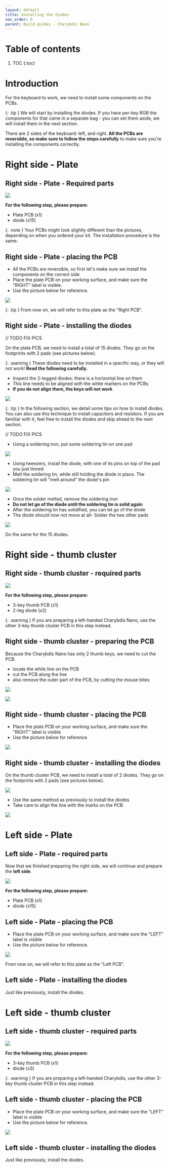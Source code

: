 ```yaml
---
layout: default
title: Installing the diodes
nav_order: 5
parent: Build guides - Charybdis Nano
---
```


# Table of contents

1. TOC
{:toc}


# Introduction

For the keyboard to work, we need to install some components on the PCBs.

{: .tip }
We will start by installing the diodes. If you have per-key RGB the components for that came in a separate bag - you can set them aside, we will install them in the next section.

There are 2 sides of the keyboard: left, and right. **All the PCBs are reversible, so make sure to follow the steps carefully** to make sure you're installing the components correctly.


# Right side - Plate
## Right side - Plate - Required parts

![](../assets/pics/guides/cnano/4.jpg)

**For the following step, please prepare:**

-   Plate PCB (x1)
-   diode (x15)

{: .note }
Your PCBs might look slightly different than the pictures, depending on when you ordered your kit. The installation procedure is the same.

## Right side - Plate - placing the PCB

-   All the PCBs are reversible, so first let's make sure we install the components on the correct side
-   Place the plate PCB on your working surface, and make sure the "RIGHT" label is visible.
-   Use the picture below for reference.

![](../assets/pics/guides/cnano/8.jpg)


{: .tip }
From now on, we will refer to this plate as the "Right PCB".

## Right side - Plate - installing the diodes

// TODO FIX PICS

On the plate PCB, we need to install a total of 15 diodes. They go on the footprints with 2 pads (see pictures below).

{: .warning }
These diodes need to be installed in a specific way, or they will not work! **Read the following carefully.**

-   Inspect the 2-legged diodes: there is a horizontal line on them
-   This line needs to be aligned with the white markers on the PCBs
-   **If you do not align them, the keys will not work**

![](../assets/pics/guides/charybdis/16.jpg)

{: .tip }
In the following section, we detail some tips on how to install diodes. You can also use this technique to install capacitors and resistors. If you are familiar with it, feel free to install the diodes and skip ahead to the next section. 

// TODO FIX PICS

-   Using a soldering iron, put some soldering tin on one pad

![](../assets/pics/guides/charybdis/11.jpg)

-   Using tweezers, install the diode, with one of its pins on top of the pad you just tinned
-   Melt the soldering tin, while still holding the diode in place. The soldering tin will "melt around" the diode's pin

![](../assets/pics/guides/charybdis/12.jpg)

-   Once the solder melted, remove the soldering iron
-   **Do not let go of the diode until the soldering tin is solid again**
-   After the soldering tin has solidified, you can let go of the diode
-   The diode should now not move at all-   Solder the two other pads

![](../assets/pics/guides/charybdis/13.jpg)

Do the same for the 15 diodes.

# Right side - thumb cluster
## Right side - thumb cluster - required parts

![](../assets/pics/guides/cnano/7.jpg)

**For the following step, please prepare:**

-   3-key thumb PCB (x1)
-   2-leg diode (x2)

{: .warning }
If you are preparing a left-handed Charybdis Nano, use the other 3-key thumb cluster PCB in this step instead.

## Right side - thumb cluster - preparing the PCB

Because the Charybdis Nano has only 2 thumb keys, we need to cut the PCB.

- locate the while line on the PCB
- cut the PCB along the line
- also remove the outer part of the PCB, by cutting the mouse bites

![](../assets/pics/guides/cnano/9.jpg)

![](../assets/pics/guides/cnano/10.jpg)

## Right side - thumb cluster - placing the PCB

-   Place the plate PCB on your working surface, and make sure the "RIGHT" label is visible
-   Use the picture below for reference

![](../assets/pics/guides/cnano/11.jpg)

## Right side - thumb cluster - installing the diodes

On the thumb cluster PCB, we need to install a total of 2 diodes. They go on the footprints with 2 pads (see pictures below).

![](../assets/pics/guides/charybdis/16.jpg)

-   Use the same method as previously to install the diodes
-   Take care to align the line with the marks on the PCB

![](../assets/pics/guides/charybdis/17.jpg)

# Left side - Plate
## Left side - Plate - required parts

Now that we finished preparing the right side, we will continue and prepare the **left side**.

![](../assets/pics/guides/cnano/5.jpg)

**For the following step, please prepare:**

-   Plate PCB (x1)
-   diode (x15)

## Left side - Plate - placing the PCB

-   Place the plate PCB on your working surface, and make sure the "LEFT" label is visible
-   Use the picture below for reference.

![](../assets/pics/guides/cnano/12.jpg)

From now on, we will refer to this plate as the "Left PCB".

## Left side - Plate - installing the diodes

Just like previously, install the diodes.

# Left side - thumb cluster
## Left side - thumb cluster - required parts

![](../assets/pics/guides/cnano/6.jpg)

**For the following step, please prepare:**

-   3-key thumb PCB (x1)
-   diode (x3)

{: .warning }
If you are preparing a left-handed Charybdis, use the other 3-key thumb cluster PCB in this step instead.

## Left side - thumb cluster - placing the PCB

-   Place the plate PCB on your working surface, and make sure the "LEFT" label is visible
-   Use the picture below for reference.

![](../assets/pics/guides/cnano/13.jpg)

## Left side - thumb cluster - installing the diodes

Just like previously, install the diodes.

